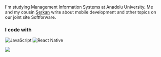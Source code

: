 I'm studying Management Information Systems at Anadolu University. Me and my cousin <a>[Serkan](https://github.com/serkannpolatt)</a> write about mobile development and other topics on our joint site Softforware.



### I code with

![JavaScript](https://img.shields.io/badge/javascript-%23323330.svg?style=for-the-badge&logo=javascript&logoColor=%23F7DF1E) ![React Native](https://img.shields.io/badge/react_native-%2320232a.svg?style=for-the-badge&logo=react&logoColor=%2361DAFB)

[![](https://visitcount.itsvg.in/api?id=kadirmetin&icon=0&color=12)](https://visitcount.itsvg.in)
